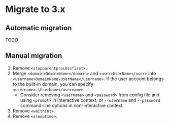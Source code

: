 # Migrate to 3.x

## Automatic migration

TODO

## Manual migration

1. Remove `<stopparentprocessfirst>`.
1. Merge `<domain>DomainName</domain>` and `<user>UserName</user>` into `<username>DomainName\UserName</username>`. If the user account belongs to the built-in domain, you can specify `<username>.\UserName</username>`.
   - Consider removing `<username>` and `<password>` from config file and using `<prompt>` in interactive context, or `--username` and `--password` command-line options in non-interactive context.
1. Remove `<waithint>`.
1. Remove `<sleeptime>`.
